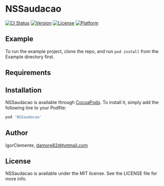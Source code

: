 # NSSaudacao

[![CI Status](http://img.shields.io/travis/IgorClemente/NSSaudacao.svg?style=flat)](https://travis-ci.org/IgorClemente/NSSaudacao)
[![Version](https://img.shields.io/cocoapods/v/NSSaudacao.svg?style=flat)](http://cocoapods.org/pods/NSSaudacao)
[![License](https://img.shields.io/cocoapods/l/NSSaudacao.svg?style=flat)](http://cocoapods.org/pods/NSSaudacao)
[![Platform](https://img.shields.io/cocoapods/p/NSSaudacao.svg?style=flat)](http://cocoapods.org/pods/NSSaudacao)

## Example

To run the example project, clone the repo, and run `pod install` from the Example directory first.

## Requirements

## Installation

NSSaudacao is available through [CocoaPods](http://cocoapods.org). To install
it, simply add the following line to your Podfile:

```ruby
pod 'NSSaudacao'
```

## Author

IgorClemente, damore82@hotmail.com

## License

NSSaudacao is available under the MIT license. See the LICENSE file for more info.
